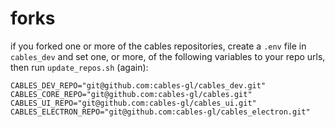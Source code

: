 # forks

if you forked one or more of the cables repositories, create a `.env` file in `cables_dev`
and set one, or more, of the following variables to your repo urls, then run `update_repos.sh` (again):

```shell
CABLES_DEV_REPO="git@github.com:cables-gl/cables_dev.git"
CABLES_CORE_REPO="git@github.com:cables-gl/cables.git"
CABLES_UI_REPO="git@github.com:cables-gl/cables_ui.git"
CABLES_ELECTRON_REPO="git@github.com:cables-gl/cables_electron.git"
```
